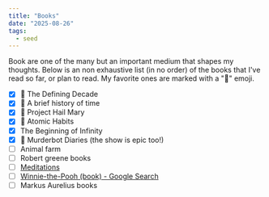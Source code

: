 ```yaml
---
title: "Books"
date: "2025-08-26"
tags:
  - seed
---
```

Book are one of the many but an important medium that shapes my thoughts. Below is an non exhaustive list (in no order) of the books that I've read so far, or plan to read. My favorite ones are marked with a "🌟" emoji.

- [x] 🌟 The Defining Decade
- [x] 🌟 A brief history of time
- [x] 🌟 Project Hail Mary
- [x] 🌟 Atomic Habits
- [x] The Beginning of Infinity
- [x] 🌟 Murderbot Diaries (the show is epic too!)
- [ ] Animal farm
- [ ] Robert greene books
- [ ] [Meditations](https://g.co/kgs/hz7k5Es) 
- [ ] [Winnie-the-Pooh (book) - Google Search](https://g.co/kgs/xqXKX9c)
- [ ] Markus Aurelius books